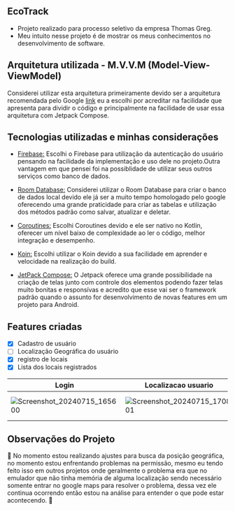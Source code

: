 ## EcoTrack

- Projeto realizado para processo seletivo da empresa Thomas Greg.
- Meu intuito nesse projeto é de mostrar os meus conhecimentos no desenvolvimento de software.

## Arquitetura utilizada - M.V.V.M (Model-View-ViewModel)

<!--ts-->
   Considerei utilizar esta arquitetura primeiramente devido ser a arquitetura recomendada pelo Google [link](https://developer.android.com/topic/libraries/architecture/viewmodel?hl=pt-br)
   eu a escolhi por acreditar  na facilidade que apresenta para dividir o código e principalmente na facilidade de usar essa arquitetura com Jetpack Compose.
<!--ts-->

## Tecnologias utilizadas e minhas considerações
<!--ts-->
   * [Firebase:](https://firebase.google.com/docs?hl=pt&authuser=0&_gl=1*16m4l23*_ga*MTgzMjQzNjk3MS4xNzEwNDIyNzA5*_ga_CW55HF8NVT*MTcxOTkzODgwOC4yMDYuMS4xNzE5OTM4ODE5LjQ5LjAuMA..)
     Escolhi o Firebase para utilização da autenticação do usuário
     pensando na facilidade da implementação e uso dele no projeto.Outra vantagem em que pensei foi na possiblidade de utilizar seus outros serviços como banco de dados.
   
   * [Room Database:](https://developer.android.com/training/data-storage/room?hl=pt-br)
     Considerei utilizar o Room Database para criar o banco de dados local  devido ele já ser a muito tempo homologado  pelo google
     oferecendo uma grande praticidade para criar as tabelas e utilização dos métodos padrão como salvar, atualizar e deletar.
    
     
   * [Coroutines:](https://developer.android.com/kotlin/coroutines?hl=pt-br)
     Escolhi Coroutines devido e ele ser nativo no Kotlin, oferecer um nível baixo de complexidade ao ler o código, melhor integração e desempenho. 
     
   * [Koin:](https://insert-koin.io/)
     Escolhi utilizar o Koin devido a sua facilidade em aprender e velocidade na realização do build.

     
   * [JetPack Compose:](https://developer.android.com/develop/ui/compose/documentation?hl=pt-br)
     O Jetpack oferece uma grande possibilidade na criação de telas junto com controle dos elementos podendo fazer telas muito bonitas e responsívas
     e acredito que esse vai ser o framework padrão quando o  assunto for desenvolvimento  de novas features em um projeto para Android. 
<!--te-->

## Features criadas

- [x] Cadastro de usuário
- [ ] Localização Geográfica do usuário
- [x] registro de locais
- [X] Lista dos locais registrados

| Login | Localizacao usuario | Lista | Realizacao registro |
|----------|----------|----------|----------|
|![Screenshot_20240715_165600](https://github.com/user-attachments/assets/966af895-12b5-43f0-9959-11b478d78e6a)|![Screenshot_20240715_170801](https://github.com/user-attachments/assets/48db9c05-6ec2-49ca-a00b-90decdbb4d35)| ![Screenshot_20240715_171259](https://github.com/user-attachments/assets/5a97eb4e-cd85-4425-823b-ed85bd29ea9d))|![Screenshot_20240715_171917](https://github.com/user-attachments/assets/9def659c-391e-4fd9-a8c2-1a8982f24147)


## Observações do Projeto
🚧  No momento estou realizando ajustes para busca da posição geográfica, no momento estou enfrentando problemas na permissão, mesmo eu tendo feito isso em outros projetos onde geralmente o problema era que no emulador que não tinha memória de alguma localização sendo necessário somente entrar no google maps para resolver o problema, dessa vez ele continua ocorrendo então estou na análise para entender o que pode estar acontecendo. 🚧
